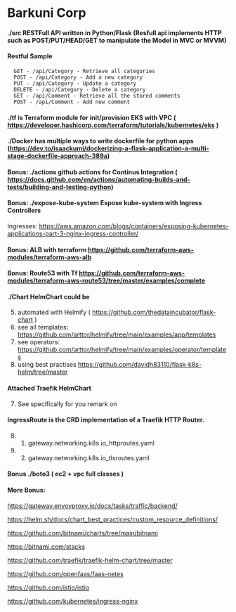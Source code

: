 #  Barkuni Corp
#### ./src  RESTFull API written in Python/Flask (Resfull api implements HTTP such as POST/PUT/HEAD/GET to manipulate the Model in MVC or MVVM)
#### Restful Sample
      GET - /api/Category - Retrieve all categories
      POST - /api/Category - Add a new category
      PUT - /api/Category - Update a category
      DELETE - /api/Category - Delete a category
      GET - /api/Comment - Retrieve all the stored comments
      POST - /api/Comment - Add new comment
#### ./tf is Terraform module for init/provision EKS with VPC ( https://developer.hashicorp.com/terraform/tutorials/kubernetes/eks )
#### ./Docker has multiple ways to write dockerfile for python apps (https://dev.to/isaackumi/dockerizing-a-flask-application-a-multi-stage-dockerfile-approach-389a)

#### Bonus: ./actions github actions for Continus Integration ( https://docs.github.com/en/actions/automating-builds-and-tests/building-and-testing-python)

#### Bonus: ./expose-kube-system Expose kube-system with Ingress Controllers

Ingresses: https://aws.amazon.com/blogs/containers/exposing-kubernetes-applications-part-3-nginx-ingress-controller/

#### Bonus: ALB with terraform https://github.com/terraform-aws-modules/terraform-aws-alb

#### Bonus: Route53 with Tf https://github.com/terraform-aws-modules/terraform-aws-route53/tree/master/examples/complete

#### ./Chart HelmChart could be 
   5. automated with Helmify ( https://github.com/thedataincubator/flask-chart ) 
   6. see all templates: https://github.com/arttor/helmify/tree/main/examples/app/templates
   7. see operators: https://github.com/arttor/helmify/tree/main/examples/operator/templates
   6. using best practises    https://github.com/davidh83110/flask-k8s-helm/tree/master
#### Attached Traefik HelmChart
7.    See specifically for you remark on
#### IngressRoute is the CRD implementation of a Traefik HTTP Router.
8. 1. gateway.networking.k8s.io_httproutes.yaml
9. 2. gateway.networking.k8s.io_tlsroutes.yaml
#### Bonus ./boto3 ( ec2 + vpc full classes ) 


#### More Bonus:

https://gateway.envoyproxy.io/docs/tasks/traffic/backend/

https://helm.sh/docs/chart_best_practices/custom_resource_definitions/

https://github.com/bitnami/charts/tree/main/bitnami

https://bitnami.com/stacks

https://github.com/traefik/traefik-helm-chart/tree/master

https://github.com/openfaas/faas-netes

https://github.com/istio/istio

https://github.com/kubernetes/ingress-nginx




 
